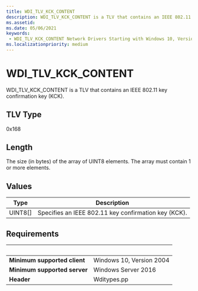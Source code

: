 ```yaml
---
title: WDI_TLV_KCK_CONTENT
description: WDI_TLV_KCK_CONTENT is a TLV that contains an IEEE 802.11 key confirmation key (KCK).
ms.assetid: 
ms.date: 05/06/2021
keywords:
 - WDI_TLV_KCK_CONTENT Network Drivers Starting with Windows 10, Version 2004
ms.localizationpriority: medium
---
```


# WDI\_TLV\_KCK\_CONTENT

WDI\_TLV\_KCK\_CONTENT is a TLV that contains an IEEE 802.11 key confirmation key (KCK).

## TLV Type

0x168

## Length

The size (in bytes) of the array of UINT8 elements. The array must contain 1 or more elements.

## Values

| Type | Description |
| --- | --- |
| UINT8\[\] | Specifies an IEEE 802.11 key confirmation key (KCK). |

## Requirements

| &nbsp; | &nbsp; |
| ------ | ------ |
| **Minimum supported client** | Windows 10, Version 2004 |
| **Minimum supported server** | Windows Server 2016 |
| **Header** | Wditypes.pp |
